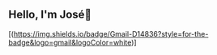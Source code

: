 ## Hello, I'm José🤗

[(https://img.shields.io/badge/Gmail-D14836?style=for-the-badge&logo=gmail&logoColor=white)]


